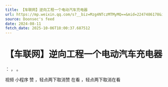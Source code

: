 ```yaml
---
title: 【车联网】逆向工程一个电动汽车充电器
url: https://mp.weixin.qq.com/s?__biz=Mzg4NTczMTMyMQ==&mid=2247486178&idx=1&sn=63f218ad8a02bc6a80c1b1e78db9ef7d
source: Doonsec's feed
date: 2024-08-11
fetch_date: 2025-10-06T18:00:37.687512
---
```


# 【车联网】逆向工程一个电动汽车充电器

：
，
。

视频
小程序
赞
，轻点两下取消赞
在看
，轻点两下取消在看